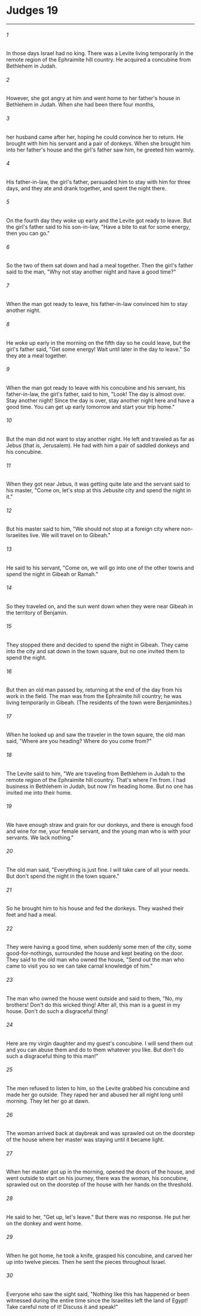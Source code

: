 # Judges 19
***



###### 1 
In those days Israel had no king. There was a Levite living temporarily in the remote region of the Ephraimite hill country. He acquired a concubine from Bethlehem in Judah. 

###### 2 
However, she got angry at him and went home to her father's house in Bethlehem in Judah. When she had been there four months, 

###### 3 
her husband came after her, hoping he could convince her to return. He brought with him his servant and a pair of donkeys. When she brought him into her father's house and the girl's father saw him, he greeted him warmly. 

###### 4 
His father-in-law, the girl's father, persuaded him to stay with him for three days, and they ate and drank together, and spent the night there. 

###### 5 
On the fourth day they woke up early and the Levite got ready to leave. But the girl's father said to his son-in-law, "Have a bite to eat for some energy, then you can go." 

###### 6 
So the two of them sat down and had a meal together. Then the girl's father said to the man, "Why not stay another night and have a good time?" 

###### 7 
When the man got ready to leave, his father-in-law convinced him to stay another night. 

###### 8 
He woke up early in the morning on the fifth day so he could leave, but the girl's father said, "Get some energy! Wait until later in the day to leave." So they ate a meal together. 

###### 9 
When the man got ready to leave with his concubine and his servant, his father-in-law, the girl's father, said to him, "Look! The day is almost over. Stay another night! Since the day is over, stay another night here and have a good time. You can get up early tomorrow and start your trip home." 

###### 10 
But the man did not want to stay another night. He left and traveled as far as Jebus (that is, Jerusalem). He had with him a pair of saddled donkeys and his concubine. 

###### 11 
When they got near Jebus, it was getting quite late and the servant said to his master, "Come on, let's stop at this Jebusite city and spend the night in it." 

###### 12 
But his master said to him, "We should not stop at a foreign city where non-Israelites live. We will travel on to Gibeah." 

###### 13 
He said to his servant, "Come on, we will go into one of the other towns and spend the night in Gibeah or Ramah." 

###### 14 
So they traveled on, and the sun went down when they were near Gibeah in the territory of Benjamin. 

###### 15 
They stopped there and decided to spend the night in Gibeah. They came into the city and sat down in the town square, but no one invited them to spend the night. 

###### 16 
But then an old man passed by, returning at the end of the day from his work in the field. The man was from the Ephraimite hill country; he was living temporarily in Gibeah. (The residents of the town were Benjaminites.) 

###### 17 
When he looked up and saw the traveler in the town square, the old man said, "Where are you heading? Where do you come from?" 

###### 18 
The Levite said to him, "We are traveling from Bethlehem in Judah to the remote region of the Ephraimite hill country. That's where I'm from. I had business in Bethlehem in Judah, but now I'm heading home. But no one has invited me into their home. 

###### 19 
We have enough straw and grain for our donkeys, and there is enough food and wine for me, your female servant, and the young man who is with your servants. We lack nothing." 

###### 20 
The old man said, "Everything is just fine. I will take care of all your needs. But don't spend the night in the town square." 

###### 21 
So he brought him to his house and fed the donkeys. They washed their feet and had a meal. 

###### 22 
They were having a good time, when suddenly some men of the city, some good-for-nothings, surrounded the house and kept beating on the door. They said to the old man who owned the house, "Send out the man who came to visit you so we can take carnal knowledge of him." 

###### 23 
The man who owned the house went outside and said to them, "No, my brothers! Don't do this wicked thing! After all, this man is a guest in my house. Don't do such a disgraceful thing! 

###### 24 
Here are my virgin daughter and my guest's concubine. I will send them out and you can abuse them and do to them whatever you like. But don't do such a disgraceful thing to this man!" 

###### 25 
The men refused to listen to him, so the Levite grabbed his concubine and made her go outside. They raped her and abused her all night long until morning. They let her go at dawn. 

###### 26 
The woman arrived back at daybreak and was sprawled out on the doorstep of the house where her master was staying until it became light. 

###### 27 
When her master got up in the morning, opened the doors of the house, and went outside to start on his journey, there was the woman, his concubine, sprawled out on the doorstep of the house with her hands on the threshold. 

###### 28 
He said to her, "Get up, let's leave." But there was no response. He put her on the donkey and went home. 

###### 29 
When he got home, he took a knife, grasped his concubine, and carved her up into twelve pieces. Then he sent the pieces throughout Israel. 

###### 30 
Everyone who saw the sight said, "Nothing like this has happened or been witnessed during the entire time since the Israelites left the land of Egypt! Take careful note of it! Discuss it and speak!"
